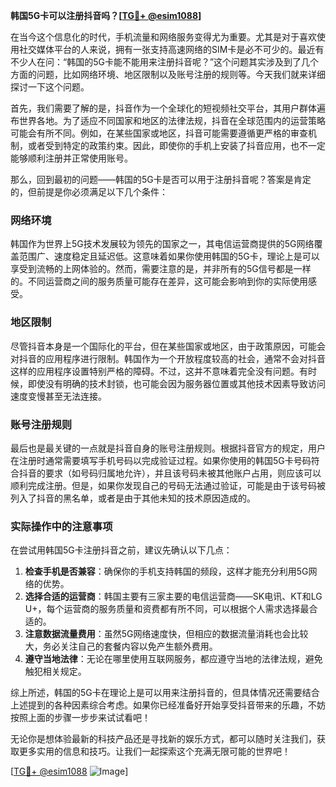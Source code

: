 **韩国5G卡可以注册抖音吗？[[TG💪+ @esim1088](https://t.me/s/esim1088)]**

在当今这个信息化的时代，手机流量和网络服务变得尤为重要。尤其是对于喜欢使用社交媒体平台的人来说，拥有一张支持高速网络的SIM卡是必不可少的。最近有不少人在问：“韩国的5G卡能不能用来注册抖音呢？”这个问题其实涉及到了几个方面的问题，比如网络环境、地区限制以及账号注册的规则等。今天我们就来详细探讨一下这个问题。

首先，我们需要了解的是，抖音作为一个全球化的短视频社交平台，其用户群体遍布世界各地。为了适应不同国家和地区的法律法规，抖音在全球范围内的运营策略可能会有所不同。例如，在某些国家或地区，抖音可能需要遵循更严格的审查机制，或者受到特定的政策约束。因此，即使你的手机上安装了抖音应用，也不一定能够顺利注册并正常使用账号。

那么，回到最初的问题——韩国的5G卡是否可以用于注册抖音呢？答案是肯定的，但前提是你必须满足以下几个条件：

### 网络环境

韩国作为世界上5G技术发展较为领先的国家之一，其电信运营商提供的5G网络覆盖范围广、速度稳定且延迟低。这意味着如果你使用韩国的5G卡，理论上是可以享受到流畅的上网体验的。然而，需要注意的是，并非所有的5G信号都是一样的。不同运营商之间的服务质量可能存在差异，这可能会影响到你的实际使用感受。

### 地区限制

尽管抖音本身是一个国际化的平台，但在某些国家或地区，由于政策原因，可能会对抖音的应用程序进行限制。韩国作为一个开放程度较高的社会，通常不会对抖音这样的应用程序设置特别严格的障碍。不过，这并不意味着完全没有问题。有时候，即使没有明确的技术封锁，也可能会因为服务器位置或其他技术因素导致访问速度变慢甚至无法连接。

### 账号注册规则

最后也是最关键的一点就是抖音自身的账号注册规则。根据抖音官方的规定，用户在注册时通常需要填写手机号码以完成验证过程。如果你使用的韩国5G卡号码符合抖音的要求（如号码归属地允许），并且该号码未被其他账户占用，则应该可以顺利完成注册。但是，如果你发现自己的号码无法通过验证，可能是由于该号码被列入了抖音的黑名单，或者是由于其他未知的技术原因造成的。

### 实际操作中的注意事项

在尝试用韩国5G卡注册抖音之前，建议先确认以下几点：
1. **检查手机是否兼容**：确保你的手机支持韩国的频段，这样才能充分利用5G网络的优势。
2. **选择合适的运营商**：韩国主要有三家主要的电信运营商——SK电讯、KT和LG U+，每个运营商的服务质量和资费都有所不同，可以根据个人需求选择最合适的。
3. **注意数据流量费用**：虽然5G网络速度快，但相应的数据流量消耗也会比较大，务必关注自己的套餐内容以免产生额外费用。
4. **遵守当地法律**：无论在哪里使用互联网服务，都应遵守当地的法律法规，避免触犯相关规定。

综上所述，韩国的5G卡在理论上是可以用来注册抖音的，但具体情况还需要结合上述提到的各种因素综合考虑。如果你已经准备好开始享受抖音带来的乐趣，不妨按照上面的步骤一步步来试试看吧！

无论你是想体验最新的科技产品还是寻找新的娱乐方式，都可以随时关注我们，获取更多实用的信息和技巧。让我们一起探索这个充满无限可能的世界吧！

[[TG💪+ @esim1088](https://t.me/s/esim1088) ![Image](https://i.postimg.cc/4NQfJmqS/Snipaste-2025-05-13-00-14-12.png)]